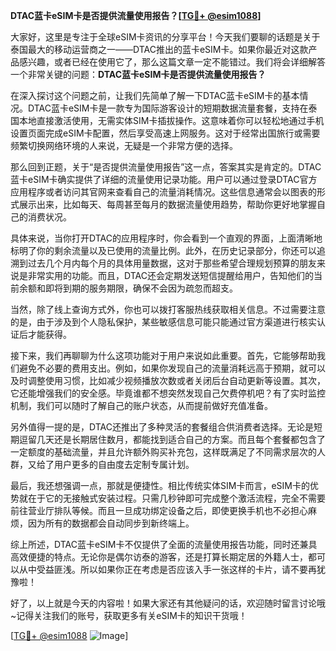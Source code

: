 **DTAC蓝卡eSIM卡是否提供流量使用报告？[[TG💪+ @esim1088](https://t.me/s/esim1088)]**

大家好，这里是专注于全球eSIM卡资讯的分享平台！今天我们要聊的话题是关于泰国最大的移动运营商之一——DTAC推出的蓝卡eSIM卡。如果你最近对这款产品感兴趣，或者已经在使用它了，那么这篇文章一定不能错过。我们将会详细解答一个非常关键的问题：**DTAC蓝卡eSIM卡是否提供流量使用报告？**

在深入探讨这个问题之前，让我们先简单了解一下DTAC蓝卡eSIM卡的基本情况。DTAC蓝卡eSIM卡是一款专为国际游客设计的短期数据流量套餐，支持在泰国本地直接激活使用，无需实体SIM卡插拔操作。这意味着你可以轻松地通过手机设置页面完成eSIM卡配置，然后享受高速上网服务。这对于经常出国旅行或需要频繁切换网络环境的人来说，无疑是一个非常方便的选择。

那么回到正题，关于“是否提供流量使用报告”这一点，答案其实是肯定的。DTAC蓝卡eSIM卡确实提供了详细的流量使用记录功能。用户可以通过登录DTAC官方应用程序或者访问其官网来查看自己的流量消耗情况。这些信息通常会以图表的形式展示出来，比如每天、每周甚至每月的数据流量使用趋势，帮助你更好地掌握自己的消费状况。

具体来说，当你打开DTAC的应用程序时，你会看到一个直观的界面，上面清晰地标明了你的剩余流量以及已使用的流量比例。此外，在历史记录部分，你还可以追溯到过去几个月内每个月的具体用量数据，这对于那些希望合理规划预算的朋友来说是非常实用的功能。而且，DTAC还会定期发送短信提醒给用户，告知他们的当前余额和即将到期的服务期限，确保不会因为疏忽而超支。

当然，除了线上查询方式外，你也可以拨打客服热线获取相关信息。不过需要注意的是，由于涉及到个人隐私保护，某些敏感信息可能只能通过官方渠道进行核实认证后才能获得。

接下来，我们再聊聊为什么这项功能对于用户来说如此重要。首先，它能够帮助我们避免不必要的费用支出。例如，如果你发现自己的流量消耗远高于预期，就可以及时调整使用习惯，比如减少视频播放次数或者关闭后台自动更新等设置。其次，它还能增强我们的安全感。毕竟谁都不想突然发现自己欠费停机吧？有了实时监控机制，我们可以随时了解自己的账户状态，从而提前做好充值准备。

另外值得一提的是，DTAC还推出了多种灵活的套餐组合供消费者选择。无论是短期逗留几天还是长期居住数月，都能找到适合自己的方案。而且每个套餐都包含了一定额度的基础流量，并且允许额外购买补充包，这样既满足了不同需求层次的人群，又给了用户更多的自由度去定制专属计划。

最后，我还想强调一点，那就是便捷性。相比传统实体SIM卡而言，eSIM卡的优势就在于它的无接触式安装过程。只需几秒钟即可完成整个激活流程，完全不需要前往营业厅排队等候。而且一旦成功绑定设备之后，即使更换手机也不必担心麻烦，因为所有的数据都会自动同步到新终端上。

综上所述，DTAC蓝卡eSIM卡不仅提供了全面的流量使用报告功能，同时还兼具高效便捷的特点。无论你是偶尔访泰的游客，还是打算长期定居的外籍人士，都可以从中受益匪浅。所以如果你正在考虑是否应该入手一张这样的卡片，请不要再犹豫啦！

好了，以上就是今天的内容啦！如果大家还有其他疑问的话，欢迎随时留言讨论哦~记得关注我们的账号，获取更多有关eSIM卡的知识干货哦！

[[TG💪+ @esim1088](https://t.me/s/esim1088) ![Image](https://i.postimg.cc/4NQfJmqS/Snipaste-2025-05-13-00-14-12.png)]